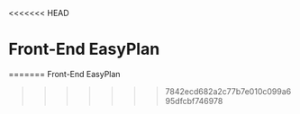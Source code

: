 <<<<<<< HEAD
# Front-End EasyPlan
=======
Front-End EasyPlan
>>>>>>> 7842ecd682a2c77b7e010c099a695dfcbf746978
